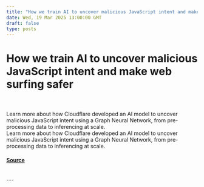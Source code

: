 ```yaml
---
title: "How we train AI to uncover malicious JavaScript intent and make web surfing safer"
date: Wed, 19 Mar 2025 13:00:00 GMT
draft: false
type: posts
---
```

# How we train AI to uncover malicious JavaScript intent and make web surfing safer

<br/>

<br/>
 Learn more about how Cloudflare developed an AI model to uncover malicious JavaScript intent using a Graph Neural Network, from pre-processing data to inferencing at scale. 
<br/>
Learn more about how Cloudflare developed an AI model to uncover malicious JavaScript intent using a Graph Neural Network, from pre-processing data to inferencing at scale.

#### [Source](https://blog.cloudflare.com/how-we-train-ai-to-uncover-malicious-javascript-intent-and-make-web-surfing-safer/)

<br/>
---

